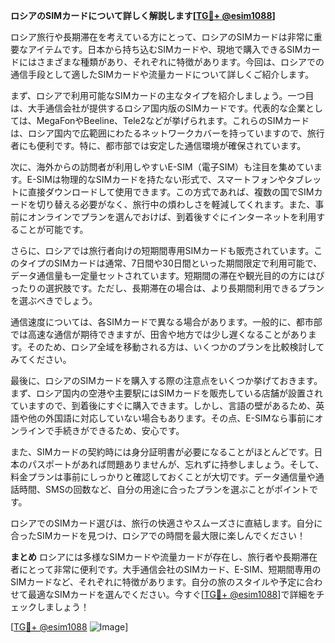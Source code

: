 **ロシアのSIMカードについて詳しく解説します[[TG💪+ @esim1088](https://t.me/s/esim1088)]**

ロシア旅行や長期滞在を考えている方にとって、ロシアのSIMカードは非常に重要なアイテムです。日本から持ち込むSIMカードや、現地で購入できるSIMカードにはさまざまな種類があり、それぞれに特徴があります。今回は、ロシアでの通信手段として適したSIMカードや流量カードについて詳しくご紹介します。

まず、ロシアで利用可能なSIMカードの主なタイプを紹介しましょう。一つ目は、大手通信会社が提供するロシア国内版のSIMカードです。代表的な企業としては、MegaFonやBeeline、Tele2などが挙げられます。これらのSIMカードは、ロシア国内で広範囲にわたるネットワークカバーを持っていますので、旅行者にも便利です。特に、都市部では安定した通信環境が確保されています。

次に、海外からの訪問者が利用しやすいE-SIM（電子SIM）も注目を集めています。E-SIMは物理的なSIMカードを持たない形式で、スマートフォンやタブレットに直接ダウンロードして使用できます。この方式であれば、複数の国でSIMカードを切り替える必要がなく、旅行中の煩わしさを軽減してくれます。また、事前にオンラインでプランを選んでおけば、到着後すぐにインターネットを利用することが可能です。

さらに、ロシアでは旅行者向けの短期間専用SIMカードも販売されています。このタイプのSIMカードは通常、7日間や30日間といった期間限定で利用可能で、データ通信量も一定量セットされています。短期間の滞在や観光目的の方にはぴったりの選択肢です。ただし、長期滞在の場合は、より長期間利用できるプランを選ぶべきでしょう。

通信速度については、各SIMカードで異なる場合があります。一般的に、都市部では高速な通信が期待できますが、田舎や地方では少し遅くなることがあります。そのため、ロシア全域を移動される方は、いくつかのプランを比較検討してみてください。

最後に、ロシアのSIMカードを購入する際の注意点をいくつか挙げておきます。まず、ロシア国内の空港や主要駅にはSIMカードを販売している店舗が設置されていますので、到着後にすぐに購入できます。しかし、言語の壁があるため、英語や他の外国語に対応していない場合もあります。その点、E-SIMなら事前にオンラインで手続きができるため、安心です。

また、SIMカードの契約時には身分証明書が必要になることがほとんどです。日本のパスポートがあれば問題ありませんが、忘れずに持参しましょう。そして、料金プランは事前にしっかりと確認しておくことが大切です。データ通信量や通話時間、SMSの回数など、自分の用途に合ったプランを選ぶことがポイントです。

ロシアでのSIMカード選びは、旅行の快適さやスムーズさに直結します。自分に合ったSIMカードを見つけ、ロシアでの時間を最大限に楽しんでください！

**まとめ**
ロシアには多様なSIMカードや流量カードが存在し、旅行者や長期滞在者にとって非常に便利です。大手通信会社のSIMカード、E-SIM、短期間専用のSIMカードなど、それぞれに特徴があります。自分の旅のスタイルや予定に合わせて最適なSIMカードを選んでください。今すぐ[[TG💪+ @esim1088](https://t.me/s/esim1088)]で詳細をチェックしましょう！

[[TG💪+ @esim1088](https://t.me/s/esim1088) ![Image](https://i.postimg.cc/Y0z9fWf4/image.png)]